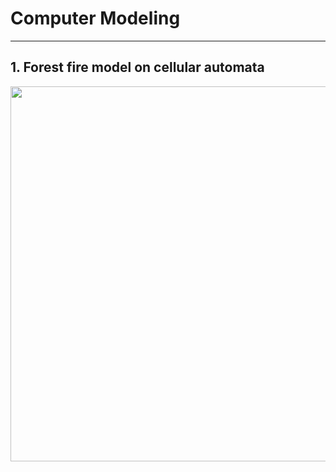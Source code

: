 # Computer Modeling
____
## 1. Forest fire model on cellular automata
<p align="center">
  <img src="/1_forest_fire/image/fire_forest_1.gif" width="600" height="600">
</p>
